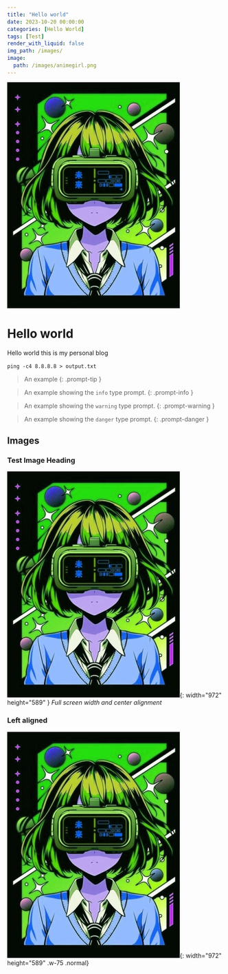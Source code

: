 ```yaml
---
title: "Hello world"
date: 2023-10-20 00:00:00 
categories: [Hello World]
tags: [Test] 
render_with_liquid: false
img_path: /images/
image:
  path: /images/animegirl.png
---
```


![Alt text](/images/animegirl.png)

# Hello world

Hello world this is my personal blog


```console
ping -c4 8.8.8.8 > output.txt

```




> An example 
{: .prompt-tip }

> An example showing the `info` type prompt.
{: .prompt-info }

> An example showing the `warning` type prompt.
{: .prompt-warning }

> An example showing the `danger` type prompt.
{: .prompt-danger }

## Images
### Test Image Heading
![Desktop View](/images/animegirl.png){: width="972" height="589" }
_Full screen width and center alignment_
### Left aligned
![Desktop View](/images/animegirl.png){: width="972" height="589" .w-75 .normal}




